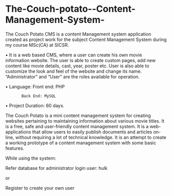The-Couch-potato--Content-Management-System-
=============================================
The Couch Potato CMS is a content Management system application created as project work for the subject Content Management System during my course MSc(CA) at SICSR.



•  It is a web based CMS, where a user can create his own movie information website. The user is able to create custom pages, add new content like movie details, cast, year, poster etc. User is also able to customize the look and feel of the website and change its name. “Administrator” and “User” are the roles available for operation.

•  Language:  Front end: PHP
           
           Back End: MySQL

•	Project Duration:  60 days. 

The Couch Potato is a mini content management system for creating
websites pertaining to maintaining information about various movie titles.
It is a free, safe and user-friendly content management system. It is a web-
applications that allow users to easily publish documents and articles on-
line, without requiring a lot of technical knowledge. It is an attempt to create a working prototype of a content management system with some basic features.


While using the system:

Refer database for administrator login user: hulk

or 

Register to create your own user
